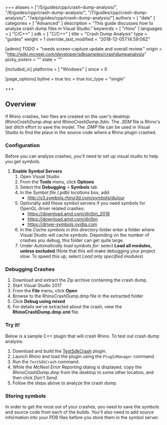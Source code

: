 +++
aliases = ["/5/guides/cpp/crash-dump-analysis/", "/6/guides/cpp/crash-dump-analysis/", "/7/guides/cpp/crash-dump-analysis/", "/wip/guides/cpp/crash-dump-analysis/"]
authors = [ "dale" ]
categories = [ "Advanced" ]
description = "This guide discusses how to analyze crash dump files in Visual Studio."
keywords = [ "rhino" ]
languages = [ "C/C++" ]
sdk = [ "C/C++" ]
title = "Crash Dump Analysis"
type = "guides"
weight = 1
override_last_modified = "2018-12-05T14:59:06Z"

[admin]
TODO = "needs screen-capture update and overall review."
origin = "http://wiki.mcneel.com/developer/sdksamples/crashdumpanalysis"
picky_sisters = ""
state = ""

[included_in]
platforms = [ "Windows" ]
since = 0

[page_options]
byline = true
toc = true
toc_type = "single"

+++


## Overview

If Rhino crashes, two files are created on the user's desktop: *RhinoCrashDump.dmp* and *RhinoCrashDump.3dm*. The *.3DM* file is Rhino's last ditch effort to save the model.  The *.DMP* file can be used in Visual Studio to find the place in the source code where a Rhino plugin crashed.

### Configuration
Before you can analyze crashes, you'll need to set up visual studio to help you get symbols.

1. **Enable Symbol Servers**
    1. Open Visual Studio
    1. From the **Tools** menu, click **Options**
    1. Select the **Debugging** > **Symbols** tab
    1. In the *Symbol file (.pdb) locations* box, add:
        * http://s3.symbols.rhino3d.com/symbols/dujour
    1. Optionally add these symbol servers if you need symbols for OpenGL driver related crashes:
        * https://download.amd.com/dir/bin_2018
        * https://download.amd.com/dir/bin
        * https://driver-symbols.nvidia.com
    1. In the *Cache symbols in this directory* folder enter a folder where Visual Studio will cache symbols. Depending on the number of crashes you debug, this folder can get quite large.
    1. Under *Automatically load symbols for:* select **Load all modules, unless excluded**
    (Note that this will make debugging your project slow. To speed this up, select *Load only specified modules*)



### Debugging Crashes

  1. Download and extract the Zip archive containing the crash dump.
  1. Start Visual Studio 2017
  1. From the **File** menu, click **Open**
  1. Browse to the RhinoCrashDump.dmp file in the extracted folder
  1. Click **Debug using mixed**
  1. For details we've extracted about the crash, view the **RhinoCrashDump.dmp.xml** file.

### Try it!

Below is a sample C++ plugin that will crash Rhino.  To test out crash dump analysis:
  1. Download and build the <a href="/files/testsdkcrash.zip">TestSdkCrash</a> plugin.
  1. Launch Rhino and load the plugin using the `PlugInManager` command.
  1. Run the `TestSdkCrash` command.  
  1. While the *McNeel Error Reporting* dialog is displayed, copy the *RhinoCrashDump.dmp* from the desktop to some other location, and then click *Don't Send*.
  1. Follow the steps above to analyze the crash dump.

### Storing symbols

In order to get the most out of your crashes, you need to save the symbols and source code from each of the builds. You'll also need to add source information into your PDB files before you store them in the symbol server.
